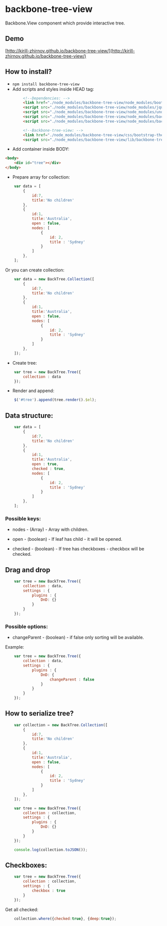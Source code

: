 # backbone-tree-view
Backbone.View component which provide interactive tree.

Demo
----
[http://kirill-zhirnov.github.io/backbone-tree-view/](http://kirill-zhirnov.github.io/backbone-tree-view/)

How to install?
---------------

* `npm install backbone-tree-view`
* Add scripts and styles inside HEAD tag:

```html
        <!--Dependencies: -->
        <link href="./node_modules/backbone-tree-view/node_modules/bootstrap/dist/css/bootstrap.min.css" rel="stylesheet">
        <script src="./node_modules/backbone-tree-view/node_modules/jquery/dist/jquery.min.js"></script>
        <script src="./node_modules/backbone-tree-view/node_modules/underscore/underscore-min.js"></script>
        <script src="./node_modules/backbone-tree-view/node_modules/backbone/backbone.js"></script>
        <script src="./node_modules/backbone-tree-view/node_modules/backbone-tree-model/src/backbone.treemodel.js"></script>

        <!--Backbone-tree-view: -->
        <link href="./node_modules/backbone-tree-view/css/bootstrap-theme.min.css" rel="stylesheet">
        <script src="./node_modules/backbone-tree-view/lib/backbone-tree-view.js"></script>
```

* Add container inside BODY:

```html
<body>
	<div id="tree"></div>
</body>
```

* Prepare array for collection:

```javascript
	var data = [
	    {
	        id:7,
	        title:'No children'
	    },
	    {
	        id:1,
	        title:'Australia',
	        open : false,
	        nodes: [
	            {
	                id: 2,
	                title : 'Sydney'
	            }
	        ]
	    },
	];
```

Or you can create collection:

```javascript
	var data = new BackTree.Collection([
        {
            id:7,
            title:'No children'
        },
        {
            id:1,
            title:'Australia',
            open : false,
            nodes: [
                {
                    id: 2,
                    title : 'Sydney'
                }
            ]
        },
    ]);
```

* Create tree:

```javascript
	var tree = new BackTree.Tree({
	    collection : data
	});
```

* Render and append:

```javascript
	$('#tree').append(tree.render().$el);
```

Data structure:
---------------

```javascript
	var data = [
	    {
	        id:7,
	        title:'No children'
	    },
	    {
	        id:1,
	        title:'Australia',
	        open : true,
	        checked : true,
	        nodes: [
	            {
	                id: 2,
	                title : 'Sydney'
	            }
	        ]
	    },
	];
```

### Possible keys:

- nodes - (Array) - Array with children.

- open - (boolean) - If leaf has child - it will be opened.

- checked - (boolean) - If tree has checkboxes - checkbox will be checked.

Drag and drop
-------------

```javascript
	var tree = new BackTree.Tree({
	    collection : data,
	    settings : {
			plugins : {
                DnD: {}
            }
	    }
	});
```

### Possible options:

- changeParent - (boolean) - if false only sorting will be available.

Example:

```javascript
	var tree = new BackTree.Tree({
	    collection : data,
	    settings : {
			plugins : {
                DnD: {
                    changeParent : false
                }
            }
	    }
	});
```

How to serialize tree?
----------------------

```javascript
	var collection = new BackTree.Collection([
        {
            id:7,
            title:'No children'
        },
        {
            id:1,
            title:'Australia',
            open : false,
            nodes: [
                {
                    id: 2,
                    title : 'Sydney'
                }
            ]
        },
    ]);

	var tree = new BackTree.Tree({
	    collection : collection,
	    settings : {
			plugins : {
                DnD: {}
            }
	    }
	});

    console.log(collection.toJSON());
```

Checkboxes:
-----------

```javascript
	var tree = new BackTree.Tree({
	    collection : collection,
	    settings : {
			checkbox : true
	    }
	});
```

Get all checked:

```javascript
	collection.where({checked:true}, {deep:true});
```